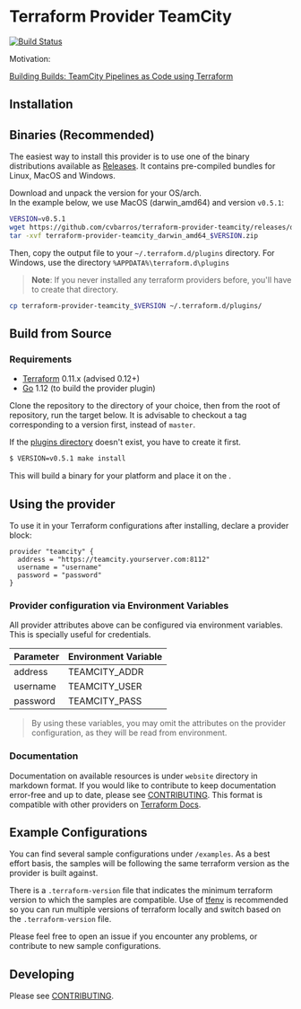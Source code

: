 Terraform Provider TeamCity
==================
[![Build Status](https://travis-ci.com/cvbarros/terraform-provider-teamcity.svg?branch=master)](https://travis-ci.org/cvbarros/terraform-provider-teamcity)

Motivation:

[Building Builds: TeamCity Pipelines as Code using Terraform](https://cvbarros.io/2018/11/building-builds---teamcity-pipelines-as-code-using-terraform/)

Installation
------------

## Binaries (Recommended)
The easiest way to install this provider is to use one of the binary distributions available as 
[Releases](https://github.com/cvbarros/terraform-provider-teamcity/releases). 
It contains pre-compiled bundles for Linux, MacOS and Windows.

Download and unpack the version for your OS/arch.  
In the example below, we use MacOS (darwin_amd64) and version `v0.5.1`:

```bash
VERSION=v0.5.1
wget https://github.com/cvbarros/terraform-provider-teamcity/releases/download/$VERSION/terraform-provider-teamcity_darwin_amd64_$VERSION.zip
tar -xvf terraform-provider-teamcity_darwin_amd64_$VERSION.zip 
```

Then, copy the output file to your `~/.terraform.d/plugins` directory. 
For Windows, use the directory `%APPDATA%\terraform.d\plugins`

> **Note**: If you never installed any terraform providers before, you'll have to create that directory.

```bash
cp terraform-provider-teamcity_$VERSION ~/.terraform.d/plugins/
``` 

## Build from Source

### Requirements
-	[Terraform](https://www.terraform.io/downloads.html) 0.11.x (advised 0.12+)
-	[Go](https://golang.org/doc/install) 1.12 (to build the provider plugin)


Clone the repository to the directory of your choice, then from the root of repository, run the target below.
It is advisable to checkout a tag corresponding to a version first, instead of `master`.

If the [plugins directory](https://www.terraform.io/docs/plugins/basics.html#installing-plugins) doesn't exist, you have to create it first.

```bash
$ VERSION=v0.5.1 make install
```
This will build a binary for your platform and place it on the . 

Using the provider
----------------------
To use it in your Terraform configurations after installing, declare a provider block:

```hcl-terraform
provider "teamcity" {
  address = "https://teamcity.yourserver.com:8112"
  username = "username"
  password = "password"
}
```

### Provider configuration via Environment Variables
All provider attributes above can be configured via environment variables. This is specially useful for credentials.

| Parameter | Environment Variable |
|-----------|----------------------|
| address   | TEAMCITY_ADDR        |
| username  | TEAMCITY_USER        |
| password  | TEAMCITY_PASS        |

> By using these variables, you may omit the attributes on the provider configuration, as they will be read from environment.

### Documentation

Documentation on available resources is under `website` directory in markdown format. 
If you would like to contribute to keep documentation error-free and up to date, please see [CONTRIBUTING](CONTRIBUTING.MD#).
This format is compatible with other providers on [Terraform Docs](https://www.terraform.io/docs/providers/index.html).

Example Configurations
----------------------
You can find several sample configurations under `/examples`. As a best effort basis, the samples will be following 
the same terraform version as the provider is built against.  

There is a `.terraform-version` file that indicates the 
minimum terraform version to which the samples are compatible. Use of [tfenv](https://github.com/tfutils/tfenv) is recommended so you can run multiple
versions of terraform locally and switch based on the `.terraform-version` file.  

Please feel free to open an issue if you encounter any problems, or contribute to new sample configurations.

Developing
---------------------------

Please see [CONTRIBUTING](CONTRIBUTING.MD#developing).
